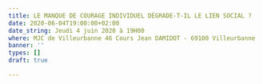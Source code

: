 ```yaml
---
title: LE MANQUE DE COURAGE INDIVIDUEL DÉGRADE-T-IL LE LIEN SOCIAL ?
date: 2020-06-04T19:00:00+02:00
date_string: Jeudi 4 juin 2020 à 19H00
where: MJC de Villeurbanne 46 Cours Jean DAMIDOT - 69100 Villeurbanne
banner: ''
types: []
draft: true

---
```

